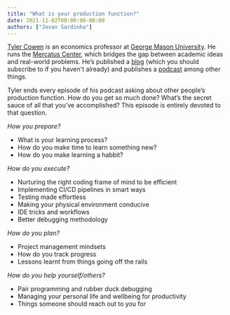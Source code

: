 ```yaml
---
title: "What is your production function?"
date: 2021-11-02T00:00:00-00:00
authors: ["Jovan Sardinha"]
---
```



[Tyler Cowen](https://en.wikipedia.org/wiki/Tyler_Cowen) is an economics professor at [George Mason University](https://en.wikipedia.org/wiki/George_Mason_University). He runs the [Mercatus Center](https://www.mercatus.org/), which bridges the gap between academic ideas and real-world problems. He’s published a [blog](https://marginalrevolution.com) (which you should subscribe to if you haven't already) and publishes a [podcast](https://conversationswithtyler.com/) among other things.

Tyler ends every episode of his podcast asking about other people’s production function. How do you get so much done? What’s the secret sauce of all that you’ve accomplished? This episode is entirely devoted to that question.


*How you prepare?*

* What is your learning process?
* How do you make time to learn something new?
* How do you make learning a habbit?

*How do you execute?*

* Nurturing the right coding frame of mind to be efficient
* Implementing CI/CD pipelines in smart ways
* Testing made effortless
* Making your physical environment conducive
* IDE tricks and workflows
* Better debugging methodology


*How do you plan?*

* Project management mindsets
* How do you track progress
* Lessons learnt from things going off the rails

*How do you help yourself/others?*

* Pair programming and rubber duck debugging
* Managing your personal life and wellbeing for productivity
* Things someone should reach out to you for
